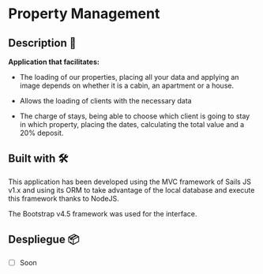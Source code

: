 # Property Management

## Description 🚀

**Application that facilitates:**

- The loading of our properties, placing all your data and applying an image depends on whether it is a cabin, an apartment or a house.

- Allows the loading of clients with the necessary data

- The charge of stays, being able to choose which client is going to stay in which property, placing the dates, calculating the total value and a 20% deposit.

## Built with 🛠️

This application has been developed using the MVC framework of Sails JS v1.x and using its ORM to take advantage of the local database and execute this framework thanks to NodeJS.

The Bootstrap v4.5 framework was used for the interface.

## Despliegue 📦

- [ ] Soon
